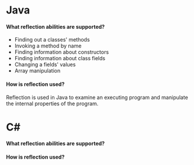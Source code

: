 # Java
#### What reflection abilities are supported?
* Finding out a classes' methods
* Invoking a method by name
* Finding information about constructors
* Finding information about class fields
* Changing a fields' values
* Array manipulation
#### How is reflection used?
Reflection is used in Java to examine an executing program and manipulate the internal properties of the program.

# C#
#### What reflection abilities are supported?

#### How is reflection used?
